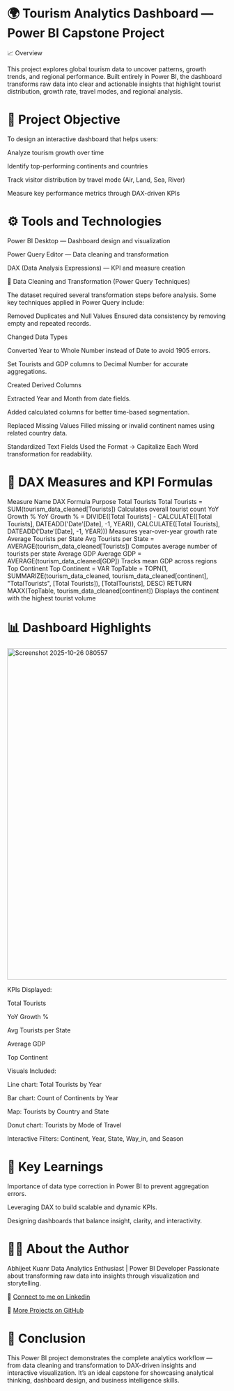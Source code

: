 # 🌍 Tourism Analytics Dashboard — Power BI Capstone Project
📈 Overview

This project explores global tourism data to uncover patterns, growth trends, and regional performance.
Built entirely in Power BI, the dashboard transforms raw data into clear and actionable insights that highlight tourist distribution, growth rate, travel modes, and regional analysis.

# 🧭 Project Objective

To design an interactive dashboard that helps users:

Analyze tourism growth over time

Identify top-performing continents and countries

Track visitor distribution by travel mode (Air, Land, Sea, River)

Measure key performance metrics through DAX-driven KPIs

# ⚙️ Tools and Technologies

Power BI Desktop — Dashboard design and visualization

Power Query Editor — Data cleaning and transformation

DAX (Data Analysis Expressions) — KPI and measure creation

🧹 Data Cleaning and Transformation (Power Query Techniques)

The dataset required several transformation steps before analysis.
Some key techniques applied in Power Query include:

Removed Duplicates and Null Values
Ensured data consistency by removing empty and repeated records.

Changed Data Types

Converted Year to Whole Number instead of Date to avoid 1905 errors.

Set Tourists and GDP columns to Decimal Number for accurate aggregations.

Created Derived Columns

Extracted Year and Month from date fields.

Added calculated columns for better time-based segmentation.

Replaced Missing Values
Filled missing or invalid continent names using related country data.

Standardized Text Fields
Used the Format → Capitalize Each Word transformation for readability.

# 🧮 DAX Measures and KPI Formulas
Measure Name	DAX Formula	Purpose
Total Tourists	Total Tourists = SUM(tourism_data_cleaned[Tourists])	Calculates overall tourist count
YoY Growth %	YoY Growth % = DIVIDE([Total Tourists] - CALCULATE([Total Tourists], DATEADD('Date'[Date], -1, YEAR)), CALCULATE([Total Tourists], DATEADD('Date'[Date], -1, YEAR)))	Measures year-over-year growth rate
Average Tourists per State	Avg Tourists per State = AVERAGE(tourism_data_cleaned[Tourists])	Computes average number of tourists per state
Average GDP	Average GDP = AVERAGE(tourism_data_cleaned[GDP])	Tracks mean GDP across regions
Top Continent	Top Continent = VAR TopTable = TOPN(1, SUMMARIZE(tourism_data_cleaned, tourism_data_cleaned[continent], "TotalTourists", [Total Tourists]), [TotalTourists], DESC) RETURN MAXX(TopTable, tourism_data_cleaned[continent])	Displays the continent with the highest tourist volume
# 📊 Dashboard Highlights
<img width="1450" height="759" alt="Screenshot 2025-10-26 080557" src="https://github.com/user-attachments/assets/3344ff5e-2055-45a4-bb9c-ff0a46484634" />

KPIs Displayed:

Total Tourists

YoY Growth %

Avg Tourists per State

Average GDP

Top Continent

Visuals Included:

Line chart: Total Tourists by Year

Bar chart: Count of Continents by Year

Map: Tourists by Country and State

Donut chart: Tourists by Mode of Travel

Interactive Filters: Continent, Year, State, Way_in, and Season

# 📘 Key Learnings

Importance of data type correction in Power BI to prevent aggregation errors.

Leveraging DAX to build scalable and dynamic KPIs.

Designing dashboards that balance insight, clarity, and interactivity.

# 👨‍💻 About the Author

Abhijeet Kuanr
Data Analytics Enthusiast | Power BI Developer
Passionate about transforming raw data into insights through visualization and storytelling.

🔗 [Connect to me on Linkedin](www.linkedin.com/in/abhijeet-kuanr-6a2672160/)

📂 [More Projects on GitHub](https://github.com/Abhijeet107/)

# 🏁 Conclusion

This Power BI project demonstrates the complete analytics workflow — from data cleaning and transformation to DAX-driven insights and interactive visualization.
It’s an ideal capstone for showcasing analytical thinking, dashboard design, and business intelligence skills.
